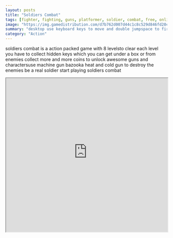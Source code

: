 ```yaml
---
layout: posts
title: "Soldiers Combat"
tags: [fighter, fighting, guns, platformer, soldier, combat, free, online, games, oyna, game, free, games, play, play, games]
image: "https://img.gamedistribution.com/d7b762d007d44c1c8c529d846fd20c10-512x384.jpeg"
summary: "desktop use keyboard keys to move and double jumpspace to firemobile left and right arrow on screen to moveuse shoot icon to fire and up icon for double jump  free online games oyna game free games play play games"
category: "Action"
---
```


soldiers combat is a action packed game with 8 levelsto clear each level you have to collect hidden keys which you can get under a box or from enemies collect more and more coins to unlock awesome guns and charactersuse machine gun bazooka heat and cold gun to destroy the enemies be a real soldier start playing soldiers combat

<iframe width="100%" height="480px;" src="https://html5.gamedistribution.com/d7b762d007d44c1c8c529d846fd20c10/"></iframe>